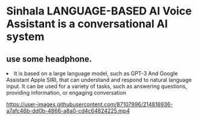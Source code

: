 <h1>Sinhala LANGUAGE-BASED AI Voice Assistant is a conversational AI system</h1>
<h2>use some headphone.</h2>
<li>It is based on a large language model, such as GPT-3 And Google Assistant Apple SIRI, that can understand and respond to natural language input. It can be used for a variety of tasks, such as answering questions, providing information, or engaging conversation</li>


https://user-images.githubusercontent.com/87107996/214816936-a7afc46b-dd0b-4866-a8a0-cd4c64824225.mp4

<br>
